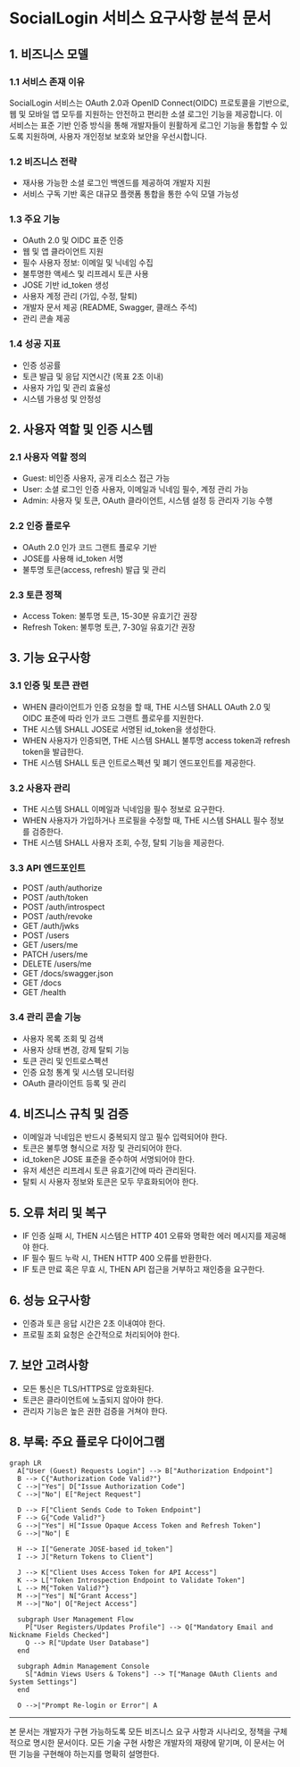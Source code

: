 # SocialLogin 서비스 요구사항 분석 문서

## 1. 비즈니스 모델

### 1.1 서비스 존재 이유

SocialLogin 서비스는 OAuth 2.0과 OpenID Connect(OIDC) 프로토콜을 기반으로, 웹 및 모바일 앱 모두를 지원하는 안전하고 편리한 소셜 로그인 기능을 제공합니다. 
이 서비스는 표준 기반 인증 방식을 통해 개발자들이 원활하게 로그인 기능을 통합할 수 있도록 지원하며, 사용자 개인정보 보호와 보안을 우선시합니다.

### 1.2 비즈니스 전략

- 재사용 가능한 소셜 로그인 백엔드를 제공하여 개발자 지원
- 서비스 구독 기반 혹은 대규모 플랫폼 통합을 통한 수익 모델 가능성

### 1.3 주요 기능

- OAuth 2.0 및 OIDC 표준 인증
- 웹 및 앱 클라이언트 지원
- 필수 사용자 정보: 이메일 및 닉네임 수집
- 불투명한 액세스 및 리프레시 토큰 사용
- JOSE 기반 id_token 생성
- 사용자 계정 관리 (가입, 수정, 탈퇴)
- 개발자 문서 제공 (README, Swagger, 클래스 주석)
- 관리 콘솔 제공

### 1.4 성공 지표

- 인증 성공률
- 토큰 발급 및 응답 지연시간 (목표 2초 이내)
- 사용자 가입 및 관리 효율성
- 시스템 가용성 및 안정성

## 2. 사용자 역할 및 인증 시스템

### 2.1 사용자 역할 정의

- Guest: 비인증 사용자, 공개 리소스 접근 가능
- User: 소셜 로그인 인증 사용자, 이메일과 닉네임 필수, 계정 관리 가능
- Admin: 사용자 및 토큰, OAuth 클라이언트, 시스템 설정 등 관리자 기능 수행

### 2.2 인증 플로우

- OAuth 2.0 인가 코드 그랜트 플로우 기반
- JOSE를 사용해 id_token 서명
- 불투명 토큰(access, refresh) 발급 및 관리

### 2.3 토큰 정책

- Access Token: 불투명 토큰, 15-30분 유효기간 권장
- Refresh Token: 불투명 토큰, 7-30일 유효기간 권장

## 3. 기능 요구사항

### 3.1 인증 및 토큰 관련

- WHEN 클라이언트가 인증 요청을 할 때, THE 시스템 SHALL OAuth 2.0 및 OIDC 표준에 따라 인가 코드 그랜트 플로우를 지원한다.
- THE 시스템 SHALL JOSE로 서명된 id_token을 생성한다.
- WHEN 사용자가 인증되면, THE 시스템 SHALL 불투명 access token과 refresh token을 발급한다.
- THE 시스템 SHALL 토큰 인트로스펙션 및 폐기 엔드포인트를 제공한다.

### 3.2 사용자 관리

- THE 시스템 SHALL 이메일과 닉네임을 필수 정보로 요구한다.
- WHEN 사용자가 가입하거나 프로필을 수정할 때, THE 시스템 SHALL 필수 정보를 검증한다.
- THE 시스템 SHALL 사용자 조회, 수정, 탈퇴 기능을 제공한다.

### 3.3 API 엔드포인트

- POST /auth/authorize
- POST /auth/token
- POST /auth/introspect
- POST /auth/revoke
- GET /auth/jwks
- POST /users
- GET /users/me
- PATCH /users/me
- DELETE /users/me
- GET /docs/swagger.json
- GET /docs
- GET /health

### 3.4 관리 콘솔 기능

- 사용자 목록 조회 및 검색
- 사용자 상태 변경, 강제 탈퇴 기능
- 토큰 관리 및 인트로스펙션
- 인증 요청 통계 및 시스템 모니터링
- OAuth 클라이언트 등록 및 관리

## 4. 비즈니스 규칙 및 검증

- 이메일과 닉네임은 반드시 중복되지 않고 필수 입력되어야 한다.
- 토큰은 불투명 형식으로 저장 및 관리되어야 한다.
- id_token은 JOSE 표준을 준수하여 서명되어야 한다.
- 유저 세션은 리프레시 토큰 유효기간에 따라 관리된다.
- 탈퇴 시 사용자 정보와 토큰은 모두 무효화되어야 한다.

## 5. 오류 처리 및 복구

- IF 인증 실패 시, THEN 시스템은 HTTP 401 오류와 명확한 에러 메시지를 제공해야 한다.
- IF 필수 필드 누락 시, THEN HTTP 400 오류를 반환한다.
- IF 토큰 만료 혹은 무효 시, THEN API 접근을 거부하고 재인증을 요구한다.

## 6. 성능 요구사항

- 인증과 토큰 응답 시간은 2초 이내여야 한다.
- 프로필 조회 요청은 순간적으로 처리되어야 한다.

## 7. 보안 고려사항

- 모든 통신은 TLS/HTTPS로 암호화된다.
- 토큰은 클라이언트에 노출되지 않아야 한다.
- 관리자 기능은 높은 권한 검증을 거쳐야 한다.

## 8. 부록: 주요 플로우 다이어그램

```mermaid
graph LR
  A["User (Guest) Requests Login"] --> B["Authorization Endpoint"]
  B --> C{"Authorization Code Valid?"}
  C -->|"Yes"| D["Issue Authorization Code"]
  C -->|"No"| E["Reject Request"]

  D --> F["Client Sends Code to Token Endpoint"]
  F --> G{"Code Valid?"}
  G -->|"Yes"| H["Issue Opaque Access Token and Refresh Token"]
  G -->|"No"| E

  H --> I["Generate JOSE-based id_token"]
  I --> J["Return Tokens to Client"]

  J --> K["Client Uses Access Token for API Access"]
  K --> L["Token Introspection Endpoint to Validate Token"]
  L --> M{"Token Valid?"}
  M -->|"Yes"| N["Grant Access"]
  M -->|"No"| O["Reject Access"]

  subgraph User Management Flow
    P["User Registers/Updates Profile"] --> Q["Mandatory Email and Nickname Fields Checked"]
    Q --> R["Update User Database"]
  end

  subgraph Admin Management Console
    S["Admin Views Users & Tokens"] --> T["Manage OAuth Clients and System Settings"]
  end

  O -->|"Prompt Re-login or Error"| A
```

---

본 문서는 개발자가 구현 가능하도록 모든 비즈니스 요구 사항과 시나리오, 정책을 구체적으로 명시한 문서이다. 모든 기술 구현 사항은 개발자의 재량에 맡기며, 이 문서는 어떤 기능을 구현해야 하는지를 명확히 설명한다.